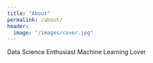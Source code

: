 ```yaml
---
title: "About"
permalink: /about/
header:
  image: "/images/cover.jpg"
---
```


Data Science Enthusiast
Machine Learning Lover
